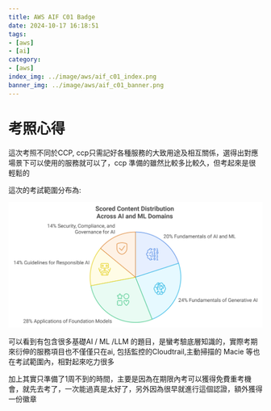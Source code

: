 ```yaml
---
title: AWS AIF C01 Badge
date: 2024-10-17 16:18:51
tags:
- [aws]
- [ai]
category:
- [aws]
index_img: ../image/aws/aif_c01_index.png
banner_img: ../image/aws/aif_c01_banner.png
---
```

# 考照心得

這次考照不同於CCP, ccp只需記好各種服務的大致用途及相互關係，選得出對應場景下可以使用的服務就可以了，ccp 準備的雖然比較多比較久，但考起來是很輕鬆的

這次的考試範圍分布為:

![aif-domain.png](..%2Fimage%2Faws%2Faif-domain.png)

可以看到有包含很多基礎AI / ML /LLM 的題目，是蠻考驗底層知識的，實際考期來衍伸的服務項目也不僅僅只在ai, 包括監控的Cloudtrail,主動掃描的 Macie 等也在考試範圍內，相對起來吃力很多

加上其實只準備了1周不到的時間，主要是因為在期限內考可以獲得免費重考機會，就先去考了，一次能過真是太好了，另外因為很早就進行這個認證，額外獲得一份徽章

<div data-iframe-width="300" data-iframe-height="300" data-share-badge-id="0d4b6c32-1f16-406b-b7ae-e58362ebbe68" data-share-badge-host="https://www.credly.com"></div><script type="text/javascript" async src="//cdn.credly.com/assets/utilities/embed.js"></script>
<div data-iframe-width="300" data-iframe-height="300" data-share-badge-id="18d81c33-b83f-4ac9-a6cc-11e7cc8a5c40" data-share-badge-host="https://www.credly.com"></div><script type="text/javascript" async src="//cdn.credly.com/assets/utilities/embed.js"></script>
